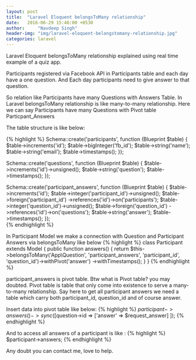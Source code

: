 ```yaml
---
layout: post
title:  "Laravel Eloquent belongsToMany relationship"
date:   2016-06-29 15:46:00 +0530
author:     "Navdeep Singh"
header-img: "img/laravel-eloquent-belongstomany-relationship.jpg"
categories: laravel
---
```


Laravel Eloquent belongsToMany relationship explained using real time example of a quiz app. 

<p>Participants registered via Facebook API in Participants table and each day have a one question. And Each day participants need to give answer to that question.</p>

<p>So relation like Participants have many Questions with Answers Table. In Laravel belongsToMany relationship is like many-to-many relationship. Here we can say Participants have many Questions  with Pivot table Particpant_Answers</p>

<p>The table structure is like below:</p>
{% highlight %}
Schema::create('participants', function (Blueprint $table) {
            $table->increments('id');
            $table->bigInteger('fb_id');
            $table->string('name');
            $table->string('email');
            $table->timestamps();
        });

Schema::create('questions', function (Blueprint $table) {
            $table->increments('id')->unsigned();
            $table->string('question');
            $table->timestamps();
        });

Schema::create('participant_answers', function (Blueprint $table) {
            $table->increments('id');
            $table->integer('participant_id')->unsigned();
            $table->foreign('participant_id')
                ->references('id')->on('participants');
            $table->integer('question_id')->unsigned();
            $table->foreign('question_id')
                ->references('id')->on('questions');
            $table->string('answer');
            $table->timestamps();
});        
{% endhighlight %}

In Participant Model we make a connection with Question and Participant Answers via belongsToMany like below
{% highlight %}
class Participant extends Model {
 public function answers()
    {
        return $this->belongsToMany('App\Question', 'participant_answers', 'participant_id', 'question_id')->withPivot('answer')
            ->withTimestamps();
    }
}
{% endhighlight %}

participant_answers is pivot table. Btw what is Pivot table? you may doubted. Pivot table is table that only come into existence to serve a many-to-many relationship. Say here to get all participant answers we need a table which carry both participant_id, question_id and of course answer.

Insert data into pivot table like below:
{% highlight %}
$participant->answers()->sync([$question->id => ['answer' => $request_answer] ]);
{% endhighlight %}

And to access all answers of a participant is like :
{% highlight %}
$participant->answers;
{% endhighlight %}

Any doubt you can contact me, love to help.
